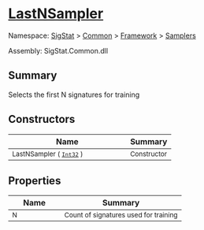 # [LastNSampler](./LastNSampler.md)

Namespace: [SigStat]() > [Common](./../../README.md) > [Framework]() > [Samplers](./README.md)

Assembly: SigStat.Common.dll

## Summary
Selects the first N signatures for training

## Constructors

| Name | Summary | 
| --- | --- | 
| <sub>LastNSampler ( [`Int32`](https://docs.microsoft.com/en-us/dotnet/api/System.Int32) )</sub><img width=80>| <sub>Constructor</sub>| <br>


## Properties

| Name | Summary | 
| --- | --- | 
| <sub>N</sub><img width=80>| <sub>Count of signatures used for training</sub>| <br>


